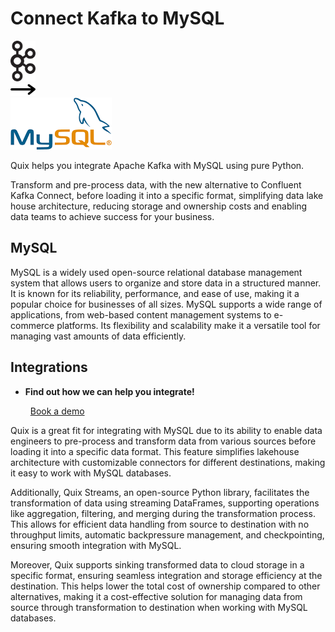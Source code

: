 # Connect Kafka to MySQL

<div class="connect-images cards blog-grid-card" markdown>
<div>
<img src="../images/kafka_logo.png" width="40px" />
</div>
<div>
<img src="../images/arrow.svg" width="40px" />
</div>
<div>
<img src="./images/mysql_1.jpg" />
</div>
</div>

Quix helps you integrate Apache Kafka with MySQL using pure Python.

Transform and pre-process data, with the new alternative to Confluent Kafka Connect, before loading it into a specific format, simplifying data lake house architecture, reducing storage and ownership costs and enabling data teams to achieve success for your business.

## MySQL

MySQL is a widely used open-source relational database management system that allows users to organize and store data in a structured manner. It is known for its reliability, performance, and ease of use, making it a popular choice for businesses of all sizes. MySQL supports a wide range of applications, from web-based content management systems to e-commerce platforms. Its flexibility and scalability make it a versatile tool for managing vast amounts of data efficiently.

## Integrations

<div class="grid cards" markdown>

- __Find out how we can help you integrate!__

    <a class="md-button md-button--primary" href="https://share.hsforms.com/1iW0TmZzKQMChk0lxd_tGiw4yjw2?__hstc=175542013.2303933fbd746c0ac86d9ccbe9bc9100.1728383268831.1729603416735.1729620918855.31&__hssc=175542013.1.1729620918855&__hsfp=2132701734" target="_blank" style="margin:.5rem;">Book a demo</a>

</div>


Quix is a great fit for integrating with MySQL due to its ability to enable data engineers to pre-process and transform data from various sources before loading it into a specific data format. This feature simplifies lakehouse architecture with customizable connectors for different destinations, making it easy to work with MySQL databases.

Additionally, Quix Streams, an open-source Python library, facilitates the transformation of data using streaming DataFrames, supporting operations like aggregation, filtering, and merging during the transformation process. This allows for efficient data handling from source to destination with no throughput limits, automatic backpressure management, and checkpointing, ensuring smooth integration with MySQL.

Moreover, Quix supports sinking transformed data to cloud storage in a specific format, ensuring seamless integration and storage efficiency at the destination. This helps lower the total cost of ownership compared to other alternatives, making it a cost-effective solution for managing data from source through transformation to destination when working with MySQL databases.

